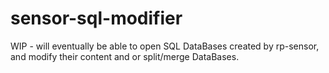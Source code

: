 # sensor-sql-modifier
WIP - will eventually be able to open SQL DataBases created by rp-sensor, and modify their content and or split/merge DataBases. 

